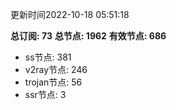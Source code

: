 更新时间2022-10-18 05:51:18

**总订阅: 73**
**总节点: 1962**
**有效节点: 686**
- ss节点: 381
- v2ray节点: 246
- trojan节点: 56
- ssr节点: 3
